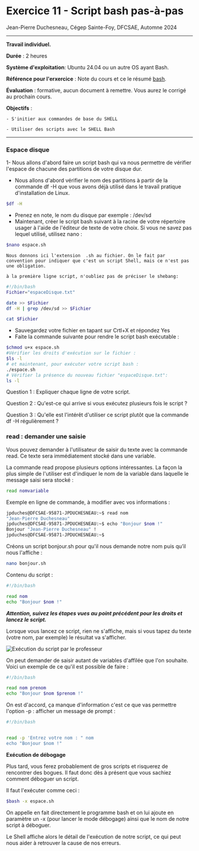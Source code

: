 ﻿# Exercice 11 - Script bash pas-à-pas


Jean-Pierre Duchesneau, Cégep Sainte-Foy, DFCSAE, Automne 2024

---


**Travail individuel.**

**Durée** : 2 heures

**Système d'exploitation**: Ubuntu 24.04 ou un autre OS ayant Bash.

**Référence pour l'erxercice** : Note du cours et ce le résumé [bash](Bash.md).

**Évaluation** : formative, aucun document à remettre. Vous aurez le corrigé au prochain cours.

**Objectifs** : 

    - S'initier aux commandes de base du SHELL
    
    - Utiliser des scripts avec le SHELL Bash

---
### Espace disque


1- Nous allons d'abord faire un script  bash qui va nous permettre de vérifier l'espace de chacune des partitions de votre disque dur.

- Nous allons d'abord vérifier le nom des partitions à partir de la commande df -H que vous avons déjà utilisé dans le travail pratique d'installation de Linux. 
```bash
$df -H
```
- Prenez en note, le nom du disque par exemple : /dev/sd
- Maintenant, créer le script bash suivant à la racine de votre répertoire usager à l'aide de l'éditeur de texte de votre choix. Si vous ne savez pas lequel utilisé, utilisez nano : 
```bash
$nano espace.sh
```

    Nous donnons ici l'extension  .sh au fichier. On le fait par convention pour indiquer que c'est un script Shell, mais ce n'est pas une obligation. 

    à la première ligne script, n'oubliez pas de préciser le shebang: 

```bash
#!/bin/bash
Fichier="espaceDisque.txt"

date >> $Fichier
df -H | grep /dev/sd >> $Fichier

cat $Fichier
```
- Sauvegardez votre fichier en tapant sur Crtl+X et répondez Yes
- Faite la commande suivante pour rendre le script bash exécutable : 

```bash
$chmod u+x espace.sh
#Vérifier les droits d'exécution sur le fichier :
$ls -l
# et maintenant, pour exécuter votre script bash :
./espace.sh
# Vérifier la présence du nouveau fichier "espaceDisque.txt":
ls -l
```
Question 1 : Expliquer chaque ligne de votre script.

Question 2 : Qu'est-ce qui arrive si vous exécutez plusieurs fois le script ?

Question 3 : Qu'elle est l'intérêt d'utiliser ce script plutôt que la commande df -H régulièrement ?



### read : demander une saisie


Vous pouvez demander à l'utilisateur de saisir du texte avec la commande read. Ce texte sera immédiatement stocké dans une variable.

La commande read propose plusieurs options intéressantes. La façon la plus simple de l'utiliser est d'indiquer le nom de la variable dans laquelle le message saisi sera stocké :

```bash
read nomvariable
```
Exemple en ligne de commande, à modifier avec vos informations : 

```bash
jpduches@DFCSAE-95871-JPDUCHESNEAU:~$ read nom
"Jean-Pierre Duchesneau"
jpduches@DFCSAE-95871-JPDUCHESNEAU:~$ echo "Bonjour $nom !"
Bonjour "Jean-Pierre Duchesneau" !
jpduches@DFCSAE-95871-JPDUCHESNEAU:~$
```
Créons un script bonjour.sh pour qu'il nous demande notre nom puis qu’il nous l'affiche :
```bash
nano bonjour.sh
```
Contenu du script : 
```bash
#!/bin/bash

read nom
echo "Bonjour $nom !"
```
***Attention, suivez les étapes vues au point précédent pour les droits et lancez le script.***

Lorsque vous lancez ce script, rien ne s'affiche, mais si vous tapez du texte (votre nom, par exemple) le résultat va s'afficher.

![Exécution du script par le professeur](images/script2.jpg)


On peut demander de saisir autant de variables d'affilée que l'on souhaite. Voici un exemple de ce qu'il est possible de faire :


```bash
#!/bin/bash

read nom prenom
echo "Bonjour $nom $prenom !"
```


On est d'accord, ça manque d'information c'est ce que vas permettre l'option -p : afficher un message de prompt : 
```bash
#!/bin/bash


read -p 'Entrez votre nom : " nom 
echo "Bonjour $nom !"
```


**Exécution de débogage**


Plus tard, vous ferez probablement de gros scripts et risquerez de rencontrer des bogues. Il faut donc dès à présent que vous sachiez comment déboguer un script.


Il faut l'exécuter comme ceci :


```bash
$bash -x espace.sh
```
On appelle en fait directement le programme bash et on lui ajoute en paramètre un -x (pour lancer le mode débogage) ainsi que le nom de notre script à déboguer.


Le Shell affiche alors le détail de l'exécution de notre script, ce qui peut nous aider à retrouver la cause de nos erreurs.



